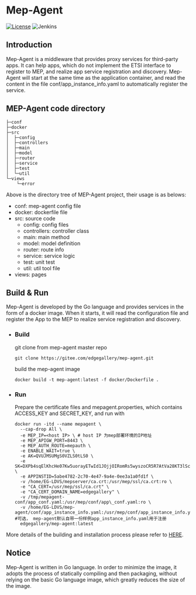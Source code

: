 # Mep-Agent

[![License](https://img.shields.io/badge/License-Apache%202.0-blue.svg)](https://opensource.org/licenses/Apache-2.0)
![Jenkins](https://img.shields.io/jenkins/build?jobUrl=http://jenkins.edgegallery.org/view/mep/job/mep-agent-docker-build-master/)

## Introduction
Mep-Agent is a middleware that provides proxy services for third-party apps. It can help apps, which do not implement the ETSI interface to register to MEP, and realize app service registration and discovery.
Mep-Agent will start at the same time as the application container, and read the content in the file conf/app_instance_info.yaml to automatically register the service.

## MEP-Agent code directory

```
├─conf
├─docker
├─src
│  ├─config
│  ├─controllers
│  ├─main
│  ├─model
│  ├─router
│  ├─service
│  ├─test
│  └─util
└─views
    └─error
```

Above is the directory tree of MEP-Agent project, their usage is as belows:
- conf: mep-agent config file 
- docker: dockerfile file
- src: source code
  - config: config files
  - controllers: controller class
  - main: main method
  - model: model definition
  - router: route info
  - service: service logic
  - test: unit test
  - util: util tool file
- views: pages

## Build & Run

Mep-Agent is developed by the Go language and provides services in the form of a docker image. When it starts, it will read the configuration file and register the App to the MEP to realize service registration and discovery.

- ### Build

    git clone from mep-agent master repo
    ```
    git clone https://gitee.com/edgegallery/mep-agent.git
    ```
  
    build the mep-agent image
    ```
    docker build -t mep-agent:latest -f docker/Dockerfile .
    ```
  
- ### Run

    Prepare the certificate files and mepagent.properties, which contains ACCESS_KEY and SECRET_KEY, and run with
    ```
    docker run -itd --name mepagent \
      --cap-drop All \
      -e MEP_IP=<host IP> \ # host IP 为mep部署环境的IP地址
      -e MEP_APIGW_PORT=8443 \
      -e MEP_AUTH_ROUTE=mepauth \
      -e ENABLE_WAIT=true \
      -e AK=QVUJMSUMgS0VZLS0tLS0 \
      -e SK=DXPb4sqElKhcHe07Kw5uorayETwId1JOjjOIRomRs5wyszoCR5R7AtVa28KT3lSc \
      -e APPINSTID=5abe4782-2c70-4e47-9a4e-0ee3a1a0fd1f \
      -v /home/EG-LDVS/mepserver/ca.crt:/usr/mep/ssl/ca.crt:ro \
      -e "CA_CERT=/usr/mep/ssl/ca.crt" \
      -e "CA_CERT_DOMAIN_NAME=edgegallery" \
      -v /tmp/mepagent-conf/app_conf.yaml:/usr/mep/conf/app\_conf.yaml:ro \
      -v /home/EG-LDVS/mep-agent/conf/app_instance_info.yaml:/usr/mep/conf/app_instance_info.yaml:ro\ #可选， mep-agent默认自带一份样例app_instance_info.yaml用于注册
      edgegallery/mep-agent:latest
    ```

More details of the building and installation process please refer to [HERE](https://gitee.com/edgegallery/docs/blob/master/Projects/MEP/EdgeGallery%E6%9C%AC%E5%9C%B0%E5%BC%80%E5%8F%91%E9%AA%8C%E8%AF%81%E6%9C%8D%E5%8A%A1%E8%AF%B4%E6%98%8E%E4%B9%A6.md).
  
## Notice

Mep-Agent is written in Go language. In order to minimize the image, it adopts the process of statically compiling and then packaging, without relying on the basic Go language image, which greatly reduces the size of the image.
